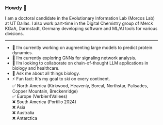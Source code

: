 ### Howdy 👋

I am a doctoral candidate in the Evolutionary Information Lab (Morcos Lab) at UT Dallas. 
I also work part-time in the Digital Chemistry group of Merck KGaA, Darmstadt, Germany developing software and ML/AI tools for various divisions.

------

- 🔭 I’m currently working on augmenting large models to predict protein dynamics.
- 🌱 I’m currently exploring GNNs for signaling network analysis.
- 👯 I’m looking to collaborate on chain-of-thought LLM applications in biology and healthcare.
- 💬 Ask me about all things biology.
- ⚡ Fun fact: It's my goal to ski on every continent.\
  ✅ North America    (Kirkwood, Heavenly, Boreal, Northstar, Palisades, Copper Mountain, Breckenridge)\
  ✅ Europe    (Verbier4Vallees)\
  ❌ South America    (Portillo 2024)\
  ❌ Asia\
  ❌ Australia\
  ❌ Antarctica
